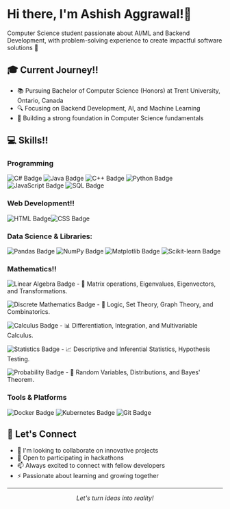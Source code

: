 # Hi there, I'm Ashish Aggrawal!👋 


 Computer Science student passionate about AI/ML and Backend Development, with problem-solving experience to create impactful software solutions 🚀

## 🎓 Current Journey!!

- 📚 Pursuing Bachelor of Computer Science (Honors) at Trent University, Ontario, Canada
- 🔍 Focusing on Backend Development, AI, and Machine Learning
- 🌱 Building a strong foundation in Computer Science fundamentals



## 💻 Skills!!

### Programming  
![C# Badge](https://img.shields.io/badge/C%23-%23239120.svg?style=flat&logo=csharp&logoColor=white)  ![Java Badge](https://img.shields.io/badge/Java-%23ED8B00.svg?style=flat&logo=java&logoColor=white)  ![C++ Badge](https://img.shields.io/badge/C%2B%2B-%2300599C.svg?style=flat&logo=cplusplus&logoColor=white)  ![Python Badge](https://img.shields.io/badge/Python-%2314354C.svg?style=flat&logo=python&logoColor=white)![JavaScript Badge](https://img.shields.io/badge/JavaScript-%23F7DF1E.svg?style=flat&logo=javascript&logoColor=black) ![SQL Badge](https://img.shields.io/badge/SQL-%2300599C.svg?style=flat&logo=sqlite&logoColor=white)  



### Web Development!!
![HTML Badge](https://img.shields.io/badge/HTML5-%23E34F26.svg?style=flat&logo=html5&logoColor=white)![CSS Badge](https://img.shields.io/badge/CSS3-%231572B6.svg?style=flat&logo=css3&logoColor=white) 

### Data Science & Libraries: 
![Pandas Badge](https://img.shields.io/badge/Pandas-%23150458.svg?style=flat&logo=pandas&logoColor=white)  ![NumPy Badge](https://img.shields.io/badge/NumPy-%23013243.svg?style=flat&logo=numpy&logoColor=white)  ![Matplotlib Badge](https://img.shields.io/badge/Matplotlib-%231572B6.svg?style=flat&logo=python&logoColor=white)  ![Scikit-learn Badge](https://img.shields.io/badge/Scikit--Learn-%23F7931E.svg?style=flat&logo=scikit-learn&logoColor=white)  

### Mathematics!!

![Linear Algebra Badge](https://img.shields.io/badge/Linear%20Algebra-%231572B6?style=flat&logo=mathworks&logoColor=white)  - 📐 Matrix operations, Eigenvalues, Eigenvectors, and Transformations.  

![Discrete Mathematics Badge](https://img.shields.io/badge/Discrete%20Mathematics-%23E34F26?style=flat&logo=tree&logoColor=white)  - 🔢 Logic, Set Theory, Graph Theory, and Combinatorics.  

![Calculus Badge](https://img.shields.io/badge/Calculus-%230076D6?style=flat&logo=plotly&logoColor=white)  - 📊 Differentiation, Integration, and Multivariable Calculus.  

![Statistics Badge](https://img.shields.io/badge/Statistics-%23FF9900?style=flat&logo=chartdotjs&logoColor=white)  - 📈 Descriptive and Inferential Statistics, Hypothesis Testing.  

![Probability Badge](https://img.shields.io/badge/Probability-%237734A6?style=flat&logo=dice&logoColor=white)  - 🎲 Random Variables, Distributions, and Bayes' Theorem.  

### Tools & Platforms
![Docker Badge](https://img.shields.io/badge/Docker-%232496ED.svg?style=flat&logo=docker&logoColor=white)  ![Kubernetes Badge](https://img.shields.io/badge/Kubernetes-%23326CE5.svg?style=flat&logo=kubernetes&logoColor=white)  ![Git Badge](https://img.shields.io/badge/Git-%23F05033.svg?style=flat&logo=git&logoColor=white)  

## 🤝 Let's Connect

- 🔭 I'm looking to collaborate on innovative projects
- 💬 Open to participating in hackathons
- 📫 Always excited to connect with fellow developers
- ⚡ Passionate about learning and growing together

---
<p align="center">
  <i>Let's turn ideas into reality! </i>
</p>


